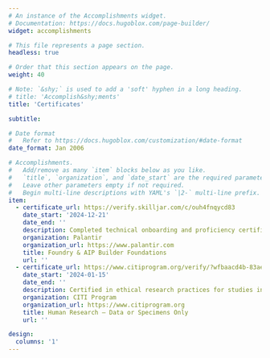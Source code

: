 ```yaml
---
# An instance of the Accomplishments widget.
# Documentation: https://docs.hugoblox.com/page-builder/
widget: accomplishments

# This file represents a page section.
headless: true

# Order that this section appears on the page.
weight: 40

# Note: `&shy;` is used to add a 'soft' hyphen in a long heading.
# title: 'Accomplish&shy;ments'
title: 'Certificates'

subtitle:

# Date format
#   Refer to https://docs.hugoblox.com/customization/#date-format
date_format: Jan 2006

# Accomplishments.
#   Add/remove as many `item` blocks below as you like.
#   `title`, `organization`, and `date_start` are the required parameters.
#   Leave other parameters empty if not required.
#   Begin multi-line descriptions with YAML's `|2-` multi-line prefix.
item:
  - certificate_url: https://verify.skilljar.com/c/ouh4fnqycd83
    date_start: '2024-12-21'
    date_end: ''
    description: Completed technical onboarding and proficiency certification for Palantir AIP pipeline development and deployment.
    organization: Palantir
    organization_url: https://www.palantir.com
    title: Foundry & AIP Builder Foundations
    url: ''
  - certificate_url: https://www.citiprogram.org/verify/?wfbaacd4b-83ae-4f34-af06-fb377e96db77-64733975
    date_start: '2024-01-15'
    date_end: ''
    description: Certified in ethical research practices for studies involving de-identified human data and biospecimens.
    organization: CITI Program
    organization_url: https://www.citiprogram.org
    title: Human Research — Data or Specimens Only
    url: ''

design:
  columns: '1'
---
```

